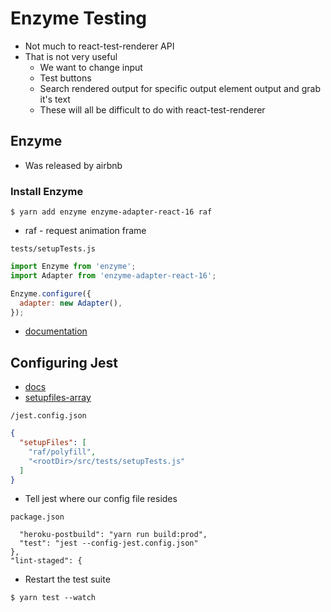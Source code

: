 # Enzyme Testing
* Not much to react-test-renderer API
* That is not very useful
    - We want to change input
    - Test buttons
    - Search rendered output for specific output element output and grab it's text
    - These will all be difficult to do with react-test-renderer

## Enzyme
* Was released by airbnb

### Install Enzyme
`$ yarn add enzyme enzyme-adapter-react-16 raf`

* raf - request animation frame

`tests/setupTests.js`

```js
import Enzyme from 'enzyme';
import Adapter from 'enzyme-adapter-react-16';

Enzyme.configure({
  adapter: new Adapter(),
});
```

* [documentation](http://airbnb.io/enzyme/)

## Configuring Jest
* [docs](https://facebook.github.io/jest/docs/en/configuration.html)
* [setupfiles-array](https://facebook.github.io/jest/docs/en/configuration.html#setupfiles-array)

`/jest.config.json`

```json
{
  "setupFiles": [
    "raf/polyfill",
    "<rootDir>/src/tests/setupTests.js"
  ]
}
```

* Tell jest where our config file resides

`package.json`

```
  "heroku-postbuild": "yarn run build:prod",
  "test": "jest --config-jest.config.json"
},
"lint-staged": {
```

* Restart the test suite

`$ yarn test --watch`
